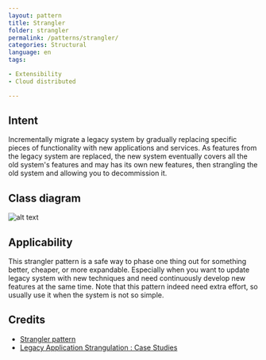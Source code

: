 ```yaml
---
layout: pattern
title: Strangler
folder: strangler
permalink: /patterns/strangler/
categories: Structural
language: en
tags:

- Extensibility
- Cloud distributed

---
```


## Intent

Incrementally migrate a legacy system by gradually replacing specific pieces of functionality
with new applications and services. As features from the legacy system are replaced, the new
system eventually covers all the old system's features and may has its own new features, then
strangling the old system and allowing you to decommission it.

## Class diagram

![alt text](/etc/strangler.png "Strangler")

## Applicability

This strangler pattern is a safe way to phase one thing out for something better, cheaper, or
more expandable. Especially when you want to update legacy system with new techniques and need
continuously develop new features at the same time. Note that this pattern indeed need extra effort,
so usually use it when the system is not so simple.

## Credits

* [Strangler pattern](https://docs.microsoft.com/en-us/azure/architecture/patterns/strangler)
* [Legacy Application Strangulation : Case Studies](https://paulhammant.com/2013/07/14/legacy-application-strangulation-case-studies/)
